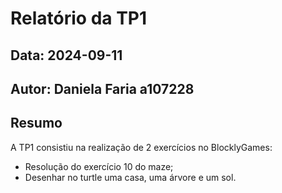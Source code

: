 # Relatório da TP1
## Data: 2024-09-11
## Autor: Daniela Faria a107228
## Resumo
A TP1 consistiu na realização de 2 exercícios no BlocklyGames:
* Resolução do exercício 10 do maze; 
* Desenhar no turtle uma casa, uma árvore e um sol.
